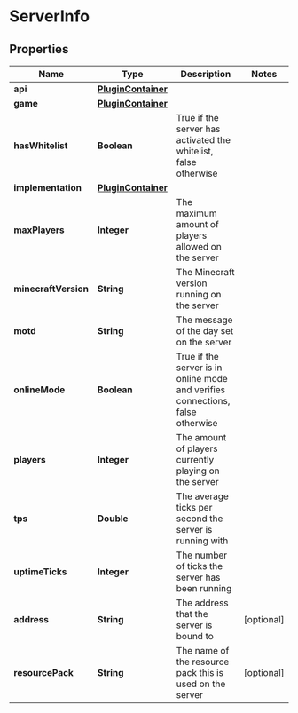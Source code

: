 
# ServerInfo

## Properties
Name | Type | Description | Notes
------------ | ------------- | ------------- | -------------
**api** | [**PluginContainer**](PluginContainer.md) |  | 
**game** | [**PluginContainer**](PluginContainer.md) |  | 
**hasWhitelist** | **Boolean** | True if the server has activated the whitelist, false otherwise | 
**implementation** | [**PluginContainer**](PluginContainer.md) |  | 
**maxPlayers** | **Integer** | The maximum amount of players allowed on the server | 
**minecraftVersion** | **String** | The Minecraft version running on the server | 
**motd** | **String** | The message of the day set on the server | 
**onlineMode** | **Boolean** | True if the server is in online mode and verifies connections, false otherwise | 
**players** | **Integer** | The amount of players currently playing on the server | 
**tps** | **Double** | The average ticks per second the server is running with | 
**uptimeTicks** | **Integer** | The number of ticks the server has been running | 
**address** | **String** | The address that the server is bound to |  [optional]
**resourcePack** | **String** | The name of the resource pack this is used on the server |  [optional]



